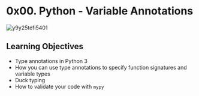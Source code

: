 0x00. Python - Variable Annotations
===================================
![y9y25tefi5401](https://user-images.githubusercontent.com/107358517/234759613-4dddc339-1b1c-4d29-9111-bd688cf20d00.png)

Learning Objectives
-------------------

-   Type annotations in Python 3
-   How you can use type annotations to specify function signatures and variable types
-   Duck typing
-   How to validate your code with `mypy`
